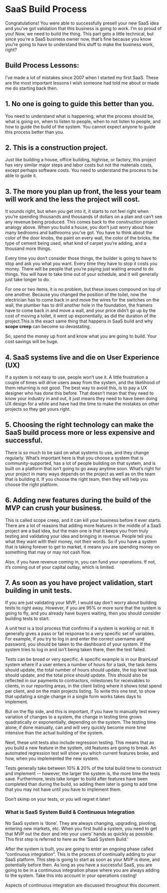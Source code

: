 # SaaS Build Process

Congratulations! You were able to successfully presell your new SaaS idea and you’ve got validation that this business is going to work. I’m so proud of you! Now, we need to build the thing. This part gets a little technical, but since you’re a SaaS business owner now, that’s fine because you know you’re going to have to understand this stuff to make the business work, right?

## Build Process Lessons:

I’ve made a lot of mistakes since 2007 when I started my first SaaS. These are the most important lessons I wish someone had told me about or made me do starting back then.  

## 1. No one is going to guide this better than you.

You need to understand what is happening, what the process should be, what is going on, when to listen to people, when to not listen to people, and how to guide the build of the system. You cannot expect anyone to guide this process better than you.

## 2. This is a construction project. 

Just like building a house, office building, highrise, or factory, this project has very similar major steps and labor costs but not the materials costs, except perhaps software costs. You need to understand the process to be able to guide it. 

## 3. The more you plan up front, the less your team will work and the less the project will cost.

It sounds right, but when you get into it, it starts to not feel right when you’re spending thousands and thousands of dollars on a plan and can’t see any revenue being produced. This comes back to the construction project analogy above. When you build a house, you don’t just worry about how many bedrooms and bathrooms you’ve got. You have to think about the color of the door knobs, the paint on every wall, the color of the bricks, the type of cement being used, what kind of carpet you’re adding, and a thousand more things. 

Every time you don’t consider those things, the builder is going to have to stop and ask you what you want. Every time they have to stop it costs you money. There will be people that you’re paying just waiting around to do things. You will have to take time out of your schedule, and it will generally just take longer to do. 

For one or two items, it is no problem, but these issues compound on top of one another. Because you changed the position of the toilet, now the electrician has to come back in and move the wires for the switches on the wall, the plumber has to drill another hole in the foundation, the framers have to come back in and move a wall, and your price didn’t go up by the cost of moving a toilet, it went up exponentially, as did the duration of the project.This is the exact same thing that happens in SaaS build and why **scope creep** can become so devastating. 

So, spend the money up front and know what you are going to build. Your cost savings will be huge.  

## 4. SaaS systems live and die on User Experience \(UX\)

If a system is not easy to use, people won’t use it. A little frustration a couple of times will drive users away from the system, and the likelihood of them returning is not good. The best way to avoid this, is to pay a UX designer who has done this before. That doesn’t mean that they need to know your industry in and out, it just means they need to have been doing UX design for a while and have had the time to make the mistakes on other projects so they get yours right.

## 5. Choosing the right technology can make the SaaS build process more or less expensive and successful.

There is so much to be said on what systems to use, and they change regularly. What’s important here is that you choose a system that is community-supported, has a lot of people building on that system, and is built on a platform that isn’t going to go away anytime soon. What’s right for your project in many ways depends on the project as well as on the team that is building it. If you choose the right team, then they will help you choose the right platform.

## 6. Adding new features during the build of the MVP can crush your business. 

This is called scope creep, and it can kill your business before it ever starts. There are a lot of reasons that adding more features in the middle of a SaaS project are a bad idea, but the main one is that it keeps you from truly testing and validating your idea and bringing in revenue. People tell you what they want with their money, not their words. So if you have a system that is taking forever to get to market, it means you are spending money on something that may or may not cash flow.  

Also, if you have revenue coming in, you can fund your operations. If not, it’s coming out of your  capital outlay, which is limited.

## 7. As soon as you have project validation, start building in unit tests.

If you are just validating your MVP, I would say don’t worry about building tests to right away. However, if you are 95% or more sure that the system is going to fly, and you already have buyers waiting, then you should consider building tests to start. 

A unit test is a tool process that confirms if a system is working or not. It generally gives a pass or fail response to a very specific set of variables. For example, if you try to log in and enter the correct username and password, you should be taken to the dashboard of your system. If the system tries to log in and isn’t being taken there, then the test failed. 

Tests can be broad or very specific. A specific example is in our BrainLeaf system where if a user enters a number of hours for a task, the task items should update, the total number of hours should update, the top level task should update, and the total price should update. This should also be reflected in our payments to contractors, milestones for receivables to clients, in our reporting areas, in the client listing where it shows total spend per client, and on the main projects listing. To write this one test, to show that updating a single change in a single form works takes days to implement. 

But on the flip side, and this is important, if you have to manually test every variation of changes to a system, the change in testing time grows quadratically or exponentially, depending on the system. The testing time alone, if done manually, can and will very quickly become more time intensive than the actual building of the system. 

Next, these unit tests also include regression testing. This means that as you build a new feature in the system, old features are going to break. An automated regression test will show you which current features broke, and how, when you implemented the new system.

Tests generally take between 10% & 20% of the total build time to construct and implement -- however, the larger the system is, the more time the tests save. Furthermore, tests take longer to build after features have been completed than during the build, so adding them later is going to add time that you may not have until you have to implement them. 

Don’t skimp on your tests, or you will regret it later! 

### What is SaaS System Build & Continuous Integration

No SaaS system is ‘done’. They are always changing, upgrading, pivoting, entering new markets, etc. When you first build a system, you need to get that MVP out the door and into your users’ hands as quickly as possible. This first step is referred to here as the ‘SaaS System Build.’ 

After the system is built, you are going to enter an ongoing phase called “continuous integration”. This is the process of continually adding to your SaaS platform. This step is going to start as soon as your MVP is done, and potentially before then. As long as you have a successful SaaS, you are going to be in a continuous integration phase where you are always adding to the system. Take this into account in your operations costing!

Aspects of continuous integration are discussed throughout this document.

